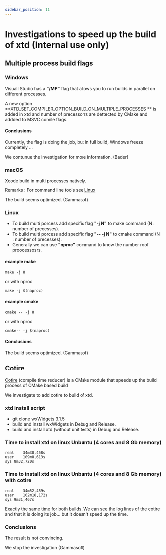 ```yaml
---
sidebar_position: 11
---
```


# Investigations to speed up the build of xtd (**Internal use only**)

## Multiple process build flags

### Windows

Visuall Studio has a **"/MP"** flag that allows you to run builds in parallel on different processes.

A new option **XTD_SET_COMPILER_OPTION_BUILD_ON_MULTIPLE_PROCESSES ** is added in xtd and number of precessorrs are dettected by CMake and addded to MSVC comile flags.

#### Conclusions

Currently, the flag is doing the job, but in full build, Windows freeze completely ...

We contunue the investigation for more information. (Bader)

### macOS

Xcode build in multi processes natively.

Remarks : For command line tools see [Linux](#linux)

The build seems optimized. (Gammasof)

### Linux 

* To build multi porcess add specific flag **"-j N"** to make command (N : number of precesses).
* To build multi porcess add specific flag **"-- -j N"** to cmake command (N : number of precesses).
* Generally we can use **"nproc"** command to know the number roof proocessosrs.

#### example make

```shell
make -j 8
```

or with nproc

```shell
make -j $(naproc)
```

#### example cmake

```shell
cmake -- -j 8
```

or with nproc

```shell
cmake-- -j $(naproc)
```

#### Conclusions

The build seems optimized. (Gammasof)

## Cotire

[Cotire](https://github.com/sakra/cotire) (compile time reducer) is a CMake module that speeds up the build process of CMake based build 

We investigate to add cotire to build of xtd.

### xtd install script

* git clone wxWidgets 3.1.5
* build and install wxWidgets in Debug and Release.
* build and install xtd (without unit tests) in Debug and Release.

### Time to install xtd on linux Unbuntu (4 cores and 8 Gb memory)

```
real	34m30,458s
user	109m8,613s
sys	8m32,720s
```

### Time to install xtd on linux Unbuntu (4 cores and 8 Gb memory) with cotire

```
real	34m52,459s
user	102m18,172s
sys	9m31,467s
```

Exactly the same time for both builds.
We can see the log lines of the cotire and that it is doing its job... but it doesn't speed up the time.

### Conclusions

The result is not convincing.

We stop the investigation (Gammasoft)
